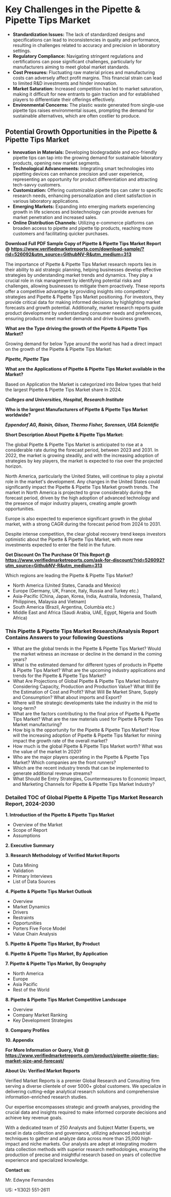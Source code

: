 <p class=""><h1>Key Challenges in the Pipette & Pipette Tips Market</h1><ul>    <li>        <strong>Standardization Issues:</strong> The lack of standardized designs and specifications can lead to inconsistencies in quality and performance, resulting in challenges related to accuracy and precision in laboratory settings.    </li>    <li>        <strong>Regulatory Compliance:</strong> Navigating stringent regulations and certifications can pose significant challenges, particularly for manufacturers aiming to meet global market standards.    </li>    <li>        <strong>Cost Pressures:</strong> Fluctuating raw material prices and manufacturing costs can adversely affect profit margins. This financial strain can lead to limited R&D investments and hinder innovation.    </li>    <li>        <strong>Market Saturation:</strong> Increased competition has led to market saturation, making it difficult for new entrants to gain traction and for established players to differentiate their offerings effectively.    </li>    <li>        <strong>Environmental Concerns:</strong> The plastic waste generated from single-use pipette tips raises environmental issues, prompting the demand for sustainable alternatives, which are often costlier to produce.    </li></ul><h2>Potential Growth Opportunities in the Pipette & Pipette Tips Market</h1><ul>    <li>        <strong>Innovation in Materials:</strong> Developing biodegradable and eco-friendly pipette tips can tap into the growing demand for sustainable laboratory products, opening new market segments.    </li>    <li>        <strong>Technological Advancements:</strong> Integrating smart technologies into pipetting devices can enhance precision and user experience, representing an opportunity for product differentiation and attracting tech-savvy customers.    </li>    <li>        <strong>Customization:</strong> Offering customizable pipette tips can cater to specific research needs, enhancing personalization and client satisfaction in various laboratory applications.    </li>    <li>        <strong>Emerging Markets:</strong> Expanding into emerging markets experiencing growth in life sciences and biotechnology can provide avenues for market penetration and increased sales.    </li>    <li>        <strong>Online Distribution Channels:</strong> Utilizing e-commerce platforms can broaden access to pipette and pipette tip products, reaching more customers and facilitating quicker purchases.    </li></ul></p><p class=""><strong>Download Full PDF Sample Copy of Pipette & Pipette Tips Market Report @ <a href="https://www.verifiedmarketreports.com/download-sample/?rid=526092&utm_source=GithubNV-R&utm_medium=313" target="_blank">https://www.verifiedmarketreports.com/download-sample/?rid=526092&utm_source=GithubNV-R&utm_medium=313</a></strong></p><p>The importance of&nbsp;Pipette & Pipette Tips Market research reports lies in their ability to aid strategic planning, helping businesses develop effective strategies by understanding market trends and dynamics. They play a crucial role in risk management by identifying potential risks and challenges, allowing businesses to mitigate them proactively. These reports offer a competitive advantage by providing insights into competitors' strategies and Pipette & Pipette Tips Market positioning. For investors, they provide critical data for making informed decisions by highlighting market forecasts and growth potential. Additionally, market research reports guide product development by understanding consumer needs and preferences, ensuring products meet market demands and drive business growth.</p><p><strong>What are the&nbsp;Type driving the growth of the Pipette & Pipette Tips Market?</strong></p><p id="" class="">Growing demand for below Type around the world has had a direct impact on the growth of the Pipette & Pipette Tips Market:</p><p class=""><em><strong>Pipette, Pipette Tips</strong></em></p><p class=""><strong>What are the&nbsp;Applications&nbsp;of Pipette & Pipette Tips Market available in the Market?</strong></p><p id="" class="">Based on Application the Market is categorized into Below types that held the largest Pipette & Pipette Tips Market share In 2024.</p><p class=""><em><strong>Colleges and Universities, Hospital, Research Institute</strong></em></p><p class=""><strong>Who is the largest Manufacturers of Pipette & Pipette Tips Market worldwide?</strong></p><p><em><strong>Eppendorf AG, Rainin, Gilson, Thermo Fisher, Sorensen, USA Scientific</strong></em></p><p id="" class=""><strong>Short Description About Pipette & Pipette Tips Market:</strong></p><p>The global Pipette & Pipette Tips Market is anticipated to rise at a considerable rate during the forecast period, between 2023 and 2031. In 2022, the market is growing steadily, and with the increasing adoption of strategies by key players, the market is expected to rise over the projected horizon.</p><p>North America, particularly the United States, will continue to play a pivotal role in the market's development. Any changes in the United States could significantly impact the Pipette & Pipette Tips Market growth trends. The market in North America is projected to grow considerably during the forecast period, driven by the high adoption of advanced technology and the presence of major industry players, creating ample growth opportunities.</p><p>Europe is also expected to experience significant growth in the global market, with a strong CAGR during the forecast period from 2024 to 2031.</p><p>Despite intense competition, the clear global recovery trend keeps investors optimistic about the Pipette & Pipette Tips Market, with more new investments expected to enter the field in the future.</p><p id="" class=""><strong>Get Discount On The Purchase Of This Report @ <a href="https://www.verifiedmarketreports.com/ask-for-discount/?rid=526092?utm_source=GithubNV-R&utm_medium=313" target="_blank">https://www.verifiedmarketreports.com/ask-for-discount/?rid=526092?utm_source=GithubNV-R&utm_medium=313</a></strong></p><p class="">Which regions are leading the Pipette & Pipette Tips Market?</p><ul><li>North America (United States, Canada and Mexico)</li><li>Europe (Germany, UK, France, Italy, Russia and Turkey etc.)</li><li>Asia-Pacific (China, Japan, Korea, India, Australia, Indonesia, Thailand, Philippines, Malaysia and Vietnam)</li><li>South America (Brazil, Argentina, Columbia etc.)</li><li>Middle East and Africa (Saudi Arabia, UAE, Egypt, Nigeria and South Africa)</li></ul><h3 id="" class="">This Pipette & Pipette Tips Market Research/Analysis Report Contains Answers to your following Questions</h3><ul><li>What are the global trends in the Pipette & Pipette Tips Market? Would the market witness an increase or decline in the demand in the coming years?</li><li>What is the estimated demand for different types of products in Pipette & Pipette Tips Market? What are the upcoming industry applications and trends for the Pipette & Pipette Tips Market?</li><li>What Are Projections of Global Pipette & Pipette Tips Market Industry Considering Capacity, Production and Production Value? What Will Be the Estimation of Cost and Profit? What Will Be Market Share, Supply and Consumption? What about imports and Export?</li><li>Where will the strategic developments take the industry in the mid to long-term?</li><li>What are the factors contributing to the final price of Pipette & Pipette Tips Market? What are the raw materials used for Pipette & Pipette Tips Market manufacturing?</li><li>How big is the opportunity for the Pipette & Pipette Tips Market? How will the increasing adoption of Pipette & Pipette Tips Market for mining impact the growth rate of the overall market?</li><li>How much is the global Pipette & Pipette Tips Market worth? What was the value of the market In 2020?</li><li>Who are the major players operating in the Pipette & Pipette Tips Market? Which companies are the front runners?</li><li>Which are the recent industry trends that can be implemented to generate additional revenue streams?</li><li>What Should Be Entry Strategies, Countermeasures to Economic Impact, and Marketing Channels for Pipette & Pipette Tips Market Industry?</li></ul><h3 id="" class="">Detailed TOC of Global Pipette & Pipette Tips Market Research Report, 2024-2030</h3><p id="" class=""><strong>1. Introduction of the Pipette & Pipette Tips Market</strong></p><ul><li>Overview of the Market</li><li>Scope of Report</li><li>Assumptions</li></ul><p id="" class=""><strong>2. Executive Summary</strong></p><p id="" class=""><strong>3. Research Methodology of Verified Market Reports</strong></p><ul><li>Data Mining</li><li>Validation</li><li>Primary Interviews</li><li>List of Data Sources</li></ul><p id="" class=""><strong>4. Pipette & Pipette Tips Market Outlook</strong></p><ul><li>Overview</li><li>Market Dynamics</li><li>Drivers</li><li>Restraints</li><li>Opportunities</li><li>Porters Five Force Model</li><li>Value Chain Analysis</li></ul><p id="" class=""><strong>5. Pipette & Pipette Tips Market, By Product</strong></p><p id="" class=""><strong>6. Pipette & Pipette Tips Market, By Application</strong></p><p id="" class=""><strong>7. Pipette & Pipette Tips Market, By Geography</strong></p><ul><li>North America</li><li>Europe</li><li>Asia Pacific</li><li>Rest of the World</li></ul><p id="" class=""><strong>8. Pipette & Pipette Tips Market Competitive Landscape</strong></p><ul><li>Overview</li><li>Company Market Ranking</li><li>Key Development Strategies</li></ul><p id="" class=""><strong>9. Company Profiles</strong></p><p id="" class=""><strong>10. Appendix</strong></p><p id="" class=""><strong>For More Information or Query, Visit @ <a href="https://www.verifiedmarketreports.com/product/pipette-pipette-tips-market-size-and-forecast/" target="_blank">https://www.verifiedmarketreports.com/product/pipette-pipette-tips-market-size-and-forecast/</a></strong></p><p id="" class=""><strong>About Us: Verified Market Reports</strong></p><p id="" class="">Verified Market Reports is a premier Global Research and Consulting firm serving a diverse clientele of over 5000+ global customers. We specialize in delivering cutting-edge analytical research solutions and comprehensive information-enriched research studies.</p><p id="" class="">Our expertise encompasses strategic and growth analyses, providing the crucial data and insights required to make informed corporate decisions and achieve key revenue goals.</p><p id="" class="">With a dedicated team of 250 Analysts and Subject Matter Experts, we excel in data collection and governance, utilizing advanced industrial techniques to gather and analyze data across more than 25,000 high-impact and niche markets. Our analysts are adept at integrating modern data collection methods with superior research methodologies, ensuring the production of precise and insightful research based on years of collective experience and specialized knowledge.</p><p id="" class=""><strong>Contact us:</strong></p><p id="" class="">Mr. Edwyne Fernandes</p><p id="" class="">US: +1(302) 551-2611</p>